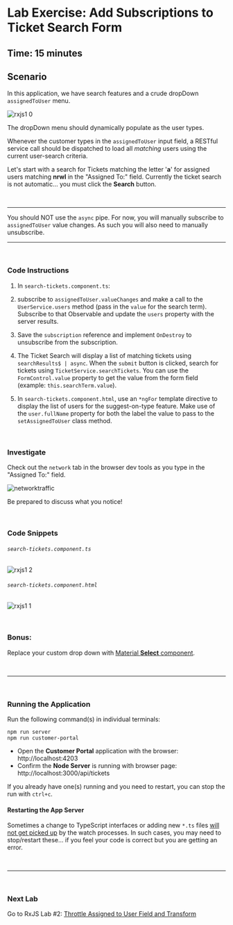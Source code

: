 # Lab Exercise: Add Subscriptions to Ticket Search Form

## Time: 15 minutes

## Scenario

In this application, we have search features and a crude dropDown `assignedToUser` menu.

![rxjs1 0](https://user-images.githubusercontent.com/210413/47622033-f1855c80-dacd-11e8-9ec0-1d26a90b3456.jpg)



The dropDown menu should dynamically populate as the user types.

Whenever the customer types in the `assignedToUser` input field, a RESTful service call should be dispatched to load all *matching* users using the current user-search criteria.


Let's start with a search for Tickets matching the letter '**a**' for assigned users matching **nrwl** in the "Assigned To:" field. Currently the ticket search is not automatic... you must click the **Search** button.


<br/>

----

You should NOT use the `async` pipe. For now, you will manually subscribe to `assignedToUser` value changes. As such you will also need to manually unsubscribe.

----

<br/>

### Code Instructions

1. In `search-tickets.component.ts`:
  1. subscribe to `assignedToUser.valueChanges` and make a call to the `UserService.users` method (pass in the `value` for the search term). Subscribe to that Observable and update the `users` property with the server results.
  2. Save the `subscription` reference and implement `OnDestroy` to unsubscribe from the subscription.
  3. The Ticket Search will display a list of matching tickets using `searchResults$ | async`. When the `submit` button is clicked, search for tickets using `TicketService.searchTickets`. You can use the `FormControl.value` property to get the value from the form field (example: `this.searchTerm.value`).

4. In `search-tickets.component.html`, use an `*ngFor` template directive to display the list of users for the suggest-on-type feature. Make use of the `user.fullName` property for both the label the value to pass to the `setAssignedToUser` class method.

<br/>

### Investigate

Check out the `network` tab in the browser dev tools as you type in the "Assigned To:" field.

![networktraffic](https://user-images.githubusercontent.com/210413/35155098-37725cbc-fcf2-11e7-9466-d852d6722873.jpg)

Be prepared to discuss what you notice!

<br/>

### Code Snippets

###### `search-tickets.component.ts`

![rxjs1 2](https://user-images.githubusercontent.com/210413/47621895-05c85a00-dacc-11e8-9a20-1b40cbb29d8a.jpg)

###### `search-tickets.component.html`

![rxjs1 1](https://user-images.githubusercontent.com/210413/47621896-05c85a00-dacc-11e8-80f4-76f75451e56d.jpg)



<br/>

### Bonus:

Replace your custom drop down with [Material **Select** component](https://material.angular.io/components/select/examples).


<br/>

----

<br/>

### Running the Application

Run the following command(s) in individual terminals:

```console
npm run server
npm run customer-portal
```


*  Open the **Customer Portal** application with the browser: http://localhost:4203
*  Confirm the **Node Server** is running with browser page:  http://localhost:3000/api/tickets

If you already have one(s) running and you need to restart, you can stop the run with `ctrl+c`.

#### Restarting the App Server

Sometimes a change to TypeScript interfaces or adding new `*.ts` files <u>will not get picked up</u> by the watch processes. In such cases, you may need to stop/restart these... if you feel your code is correct but you are getting an error.

<br/>

----

<br/>

### Next Lab

Go to RxJS Lab #2: [Throttle Assigned to User Field and Transform](lab-2.md)
